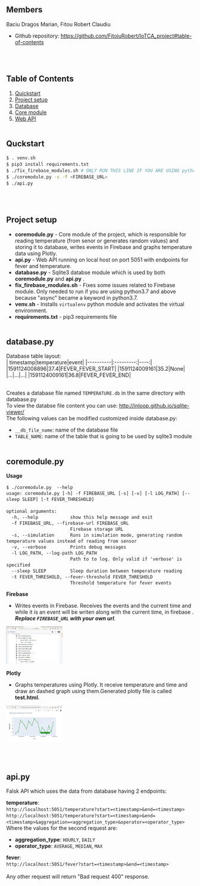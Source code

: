 ## Members
Baciu Dragos Marian, Fitou Robert Claudiu
<br>
- Github repository: https://github.com/FitoiuRobert/IoTCA_project#table-of-contents

<br><br>


## Table of Contents
1. [ Quickstart ](#quickstart)
2. [ Project setup](#proj-setup)
3. [ Database ](#database)
4. [ Core module ](#coremodule)
5. [ Web API ](#api)
<br><br>


<a name="quickstart"></a>

## Quckstart
```sh
$ . venv.sh
$ pip3 install requirements.txt
$ ./fix_firebase_modules.sh # ONLY RUN THIS LINE IF YOU ARE USING python3.7 AND ABOVE
$ ./coremodule.py -s -f <FIREBASE_URL>
$ ./api.py
```
<br><br>


<a name="proj-setup"></a>
## Project setup

- __coremodule.py__ - Core module of the project, which is responsible for reading temperature (from senor or
    generates random values) and storing it to database, writes events in Firebase and graphs temperature data
    using Plotly.
- __api.py__ - Web API running on local host on port 5051 with endpoints for fever and temperature.
- __database.py__ - Sqlite3 databse module which is used by both __coremodule.py__ and __api.py__ .
- __fix_firebase_modules.sh__ - Fixes some issues related to Firebase module. Only needed to run if you are using
    python3.7 and above because "async" became a keyword in python3.7.
- __venv.sh__ - Installs `virtualenv` python module and activates the virtual environment.
- __requirements.txt__ - pip3 requirements file
<br><br>


<a name="database"></a>
## database.py

Database table layout:<br>
| timestamp|temperature|event|
|----------|:---------:|----:|
|1591124008896|37.4|FEVER_FEVER_START|
|1591124009161|35.2|None|
|...|...|...|
|1591124009161|36.8|FEVER_FEVER_END|

<br>Creates a database file named `TEMPERATURE.db` in the same directory with database.py
<br>To view the databse file content you can use: http://inloop.github.io/sqlite-viewer/
<br>The following values can be modified customized inside database.py:
- `__db_file_name`: name of the database file
- `TABLE_NAME`: name of the table that is going to be used by sqlite3 module
<br><br>

<a name="coremodule"></a>

## coremodule.py
__Usage__
```text
$ ./coremodule.py  --help
usage: coremodule.py [-h] -f FIREBASE_URL [-s] [-v] [-l LOG_PATH] [--sleep SLEEP] [-t FEVER_THRESHOLD]

optional arguments:
  -h, --help            show this help message and exit
  -f FIREBASE_URL, --firebase-url FIREBASE_URL
                        Firebase storage URL
  -s, --simulation      Runs in simulation mode, generating random temperature values instead of reading from sensor
  -v, --verbose         Prints debug messages
  -l LOG_PATH, --log-path LOG_PATH
                        Path to to log. Only valid if 'verbose' is specified
  --sleep SLEEP         Sleep duration between temperature reading
  -t FEVER_THRESHOLD, --fever-threshold FEVER_THRESHOLD
                        Threshold temperature for fever events
```
__Firebase__
- Writes events in Firebase. Receives the events and the current time and while it is an event will be writen along with the current time, in firebase . ***Replace `FIREBASE_URL` with your own url***.
<img src=".img/firebase.png" width="30%" height="30%" alt="Firebase">
<br>

__Plotly__

- Graphs temperatures using Plotly. It receive temperature and time and draw an dashed graph using them.Generated plotly file is called **test.html**.<br>
<img src=".img/plotly.png" width="30%" height="30%" alt="Plotly">

<br><br>


<a name="api"></a>

## api.py

Falsk API which uses the data from database having 2 endpoints:<br>

__temperature__:
<br>`http://localhost:5051/temperature?start=<timestamp>&end=<timestamp>`
<br>`http://localhost:5051/temperature?start=<timestamp>&end=<timestamp>&aggregation=<aggregation_type>&operator=<operator_type>`
<br>Where the values for the second request are:

- __aggregation_type__: `HOURLY`, `DAILY` 
- __operator_type__: `AVERAGE`, `MEDIAN`, `MAX`

__fever__:
<br>`http://localhost:5051/fever?start=<timestamp>&end=<timestamp>`
<br><br>Any other request will return "Bad request 400" response.




